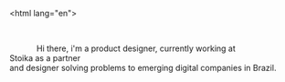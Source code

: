 <!DOCTYPE html>
<html lang="en">
<head>
    <meta charset="UTF-8">
    <meta name="viewport" content="width=device-width, initial-scale=1.0">
    <meta http-equiv="X-UA-Compatible" content="ie=edge">
    <title>Arnaldo Petrazzini </title>
    <style>
    .bio{
        padding: 32px;
        font-family: sans-serif;
        font-size: 14px;
        letter-spacing: 1px;
        line-height: 24px;
    }
    </style>
</head>

<body>
    <div class="bio">
        <p>
            Hi there, i'm a product designer, currently working at 
            <a href="http://stoika.design">Stoika</a> as a partner 
            and designer solving problems to emerging digital companies in Brazil.
        </p>
    </div>

    
</body>
</html>
